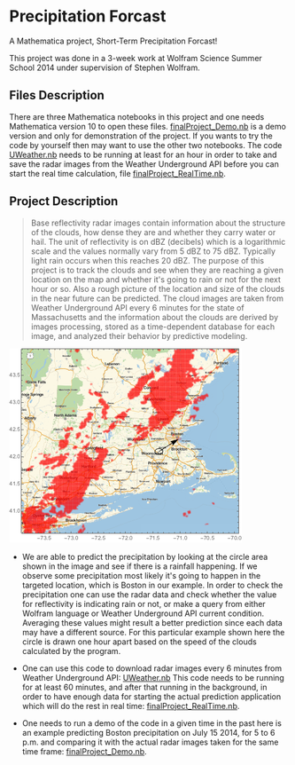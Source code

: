 Precipitation Forcast
=============

A Mathematica project, Short-Term Precipitation Forcast!

This project was done in a 3-week work at Wolfram Science Summer School 2014 under supervision of Stephen Wolfram.


## Files Description

There are three Mathematica notebooks in this project and one needs Mathematica version 10 to open these files. [finalProject_Demo.nb](https://github.com/soltaniehha/precipitation/blob/master/finalProject_Demo.nb) is a demo version and only for demonstration of the project. If you wants to try the code by yourself then may want to use the other two notebooks. The code [UWeather.nb](https://github.com/soltaniehha/precipitation/blob/master/UWeather.nb) needs to be running at least for an hour in order to take and save the radar images from the Weather Underground API before you can start the real time calculation, file [finalProject_RealTime.nb](https://github.com/soltaniehha/precipitation/blob/master/finalProject_RealTime.nb).

## Project Description

> Base reflectivity radar images contain information about the structure of the clouds, how dense they are and whether they carry water or hail. The unit of reflectivity is on dBZ (decibels) which is a logarithmic scale and the values normally vary from 5 dBZ to 75 dBZ. Typically light rain occurs when this reaches 20 dBZ. The purpose of this project is to track the clouds and see when they are reaching a given location on the map and whether it's going to rain or not for the next hour or so. Also a rough picture of the location and size of the clouds in the near future can be predicted. The cloud images are taken from Weather Underground API every 6 minutes for the state of Massachusetts and the information about the clouds are derived by images processing, stored as a time-dependent database for each image, and analyzed their behavior by predictive modeling. 

![Alt text](https://github.com/soltaniehha/precipitation/blob/master/files/sample.png "A snapshot of the project!")

* We are able to predict the precipitation by looking at the circle area shown in the image and see if there is a rainfall happening. If we observe some precipitation most likely it's going to happen in the targeted location, which is Boston in our example. In order to check the precipitation one can use the radar data and check whether the value for reflectivity is indicating rain or not, or make a query from either Wolfram language or Weather Underground API current condition. Averaging these values might result a better prediction since each data may have a different source. For this particular example shown here the circle is drawn one hour apart based on the speed of the clouds calculated by the program.

* One can use this code to download radar images every 6 minutes from Weather Underground API: [UWeather.nb](https://github.com/soltaniehha/precipitation/blob/master/UWeather.nb) This code needs to be running for at least 60 minutes, and after that running in the background, in order to have enough data for starting the actual prediction application which will do the rest in real time: [finalProject_RealTime.nb](https://github.com/soltaniehha/precipitation/blob/master/finalProject_RealTime.nb).

* One needs to run a demo of the code in a given time in the past here is an example predicting Boston precipitation on July 15 2014, for 5 to 6 p.m. and comparing it with the actual radar images taken for the same time frame: [finalProject_Demo.nb](https://github.com/soltaniehha/precipitation/blob/master/finalProject_Demo.nb).
